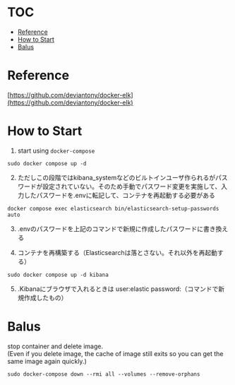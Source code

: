 # TOC
- [Reference](#reference)
- [How to Start](#how-to-start)
- [Balus](#balus)

# Reference
[https://github.com/deviantony/docker-elk](https://github.com/deviantony/docker-elk)

# How to Start
1. start using `docker-compose`
```
sudo docker compose up -d
```

2. ただしこの段階ではkibana_systemなどのビルトインユーザ作られるがパスワードが設定されていない。そのため手動でパスワード変更を実施して、入力したパスワードを.envに転記して、コンテナを再起動する必要がある
```
docker compose exec elasticsearch bin/elasticsearch-setup-passwords auto
```

3. .envのパスワードを上記のコマンドで新規に作成したパスワードに書き換える

4. コンテナを再構築する（Elasticsearchは落とさない。それ以外を再起動する）
```
sudo docker compose up -d kibana
```

5. .Kibanaにブラウザで入れるときは user:elastic password:（コマンドで新規作成したもの）

# Balus
stop container and delete image.  
(Even if you delete image, the cache of image still exits so you can get the same image again quickly.)
```
sudo docker-compose down --rmi all --volumes --remove-orphans
```
